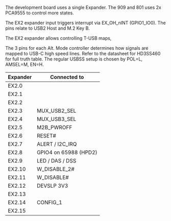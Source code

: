 The development board uses a single Expander. The 909 and 801 uses 2x PCA9555 to control more states.

The EX2 expander input triggers interrupt via EX_OH_nINT (GPIO1_IO0).
The pins relate to USB2 Host and M.2 Key B.

The EX2 expander allows controlling T-USB maps,

The 3 pins for each Alt. Mode controller determines how signals are mapped to USB-C high speed lines.
Refer to the datasheet for HD3SS460 for full truth table. The regular USBSS setup is chosen by POL=L, AMSEL=M, EN=H.


| Expander  | Connected to    |
|-----------|-----------------|
| EX2.0     |     |
| EX2.1     |    |
| EX2.2     |  |
| EX2.3     | MUX_USB2_SEL    |
| EX2.4     | MUX_USB3_SEL   |
| EX2.5     | M2B_PWROFF |
| EX2.6     | RESET#      |
| EX2.7     | ALERT / I2C_IRQ    |
| EX2.8     | GPIO4 on 65988 (HPD2) |
| EX2.9     | LED / DAS / DSS                |
| EX2.10    | W_DISABLE_2#                |
| EX2.11    | W_DISABLE#                |
| EX2.12    | DEVSLP 3V3                |
| EX2.13    |                 |
| EX2.14    | CONFIG_1                |
| EX2.15    |                 |



